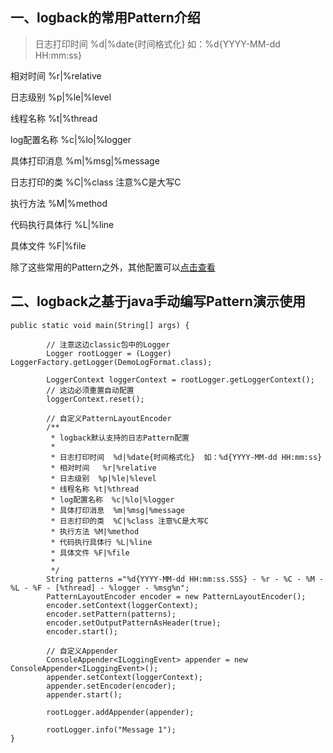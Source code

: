 
## 一、logback的常用Pattern介绍

>日志打印时间  %d|%date{时间格式化}  如：%d{YYYY-MM-dd HH:mm:ss}

 相对时间   %r|%relative 
 
 日志级别  %p|%le|%level
 
 线程名称 %t|%thread
 
 log配置名称  %c|%lo|%logger
 
 具体打印消息  %m|%msg|%message
 
 日志打印的类  %C|%class 注意%C是大写C
 
 执行方法 %M|%method
 
 代码执行具体行 %L|%line
 
 具体文件 %F|%file

除了这些常用的Pattern之外，其他配置可以[点击查看](https://github.com/qos-ch/logback/blob/master/logback-classic/src/main/java/ch/qos/logback/classic/PatternLayout.java)

## 二、logback之基于java手动编写Pattern演示使用

```
public static void main(String[] args) {
		
		// 注意这边classic包中的Logger
		Logger rootLogger = (Logger) LoggerFactory.getLogger(DemoLogFormat.class);

		LoggerContext loggerContext = rootLogger.getLoggerContext();
		// 这边必须重置自动配置
		loggerContext.reset();
		
		// 自定义PatternLayoutEncoder
		/**
		 * logback默认支持的日志Pattern配置
		 * 
		 * 日志打印时间  %d|%date{时间格式化}  如：%d{YYYY-MM-dd HH:mm:ss}
		 * 相对时间   %r|%relative 
		 * 日志级别  %p|%le|%level
		 * 线程名称 %t|%thread
		 * log配置名称  %c|%lo|%logger
		 * 具体打印消息  %m|%msg|%message
		 * 日志打印的类  %C|%class 注意%C是大写C
		 * 执行方法 %M|%method
		 * 代码执行具体行 %L|%line
		 * 具体文件 %F|%file
		 * 
		 */
		String patterns ="%d{YYYY-MM-dd HH:mm:ss.SSS} - %r - %C - %M - %L - %F - [%thread] - %logger - %msg%n";
		PatternLayoutEncoder encoder = new PatternLayoutEncoder();
		encoder.setContext(loggerContext);
		encoder.setPattern(patterns);
		encoder.setOutputPatternAsHeader(true);
		encoder.start();
		
		// 自定义Appender
		ConsoleAppender<ILoggingEvent> appender = new ConsoleAppender<ILoggingEvent>();
		appender.setContext(loggerContext);
		appender.setEncoder(encoder);
		appender.start();

		rootLogger.addAppender(appender);

		rootLogger.info("Message 1");
}

```


